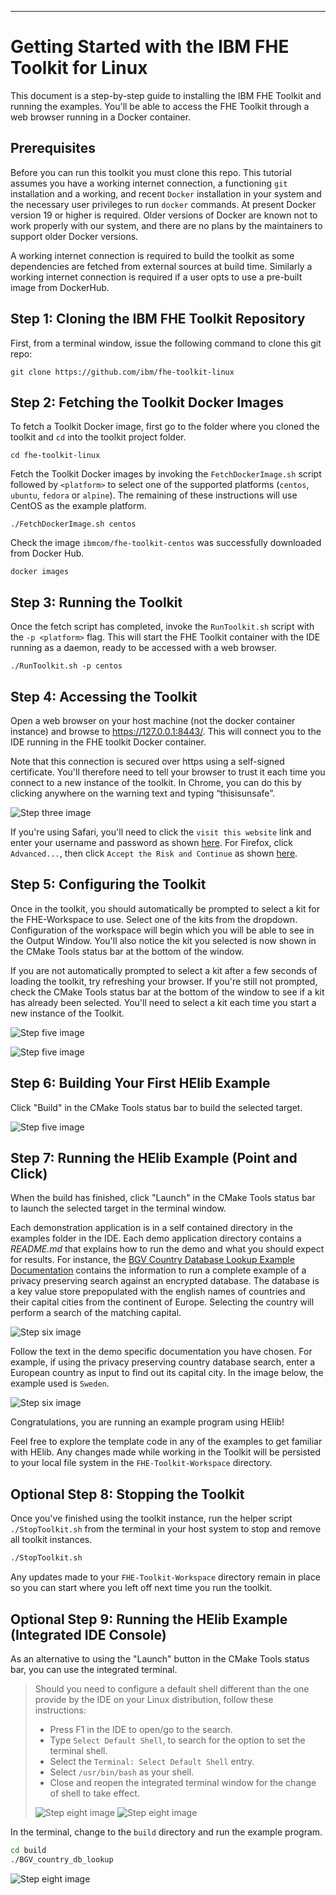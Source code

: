 ----
# Getting Started with the IBM FHE Toolkit for Linux

This document is a step-by-step guide to installing the IBM FHE Toolkit 
and running the examples. You'll be able to access the FHE Toolkit through 
a web browser running in a Docker container.

## Prerequisites

Before you can run this toolkit you must clone this repo. This tutorial 
assumes you have a working internet connection, a functioning `git` 
installation and a working, and recent `Docker` installation in your system and the 
necessary user privileges to run `docker` commands. At present Docker version 19 or higher is required. Older versions of Docker are known not to work properly with our system, and there are no plans by the maintainers to support older Docker versions. 

A working internet connection is required to build the toolkit as some dependencies are fetched from external sources at build time. Similarly a working internet connection is required if a user opts to use a pre-built image from DockerHub.

## Step 1: Cloning the IBM FHE Toolkit Repository
First, from a terminal
window, issue the following command to clone this git repo:

```
git clone https://github.com/ibm/fhe-toolkit-linux
```

## Step 2: Fetching the Toolkit Docker Images

To fetch a Toolkit Docker image, first go to the folder where you cloned
the toolkit and `cd` into the toolkit project folder. 

```
cd fhe-toolkit-linux
```

Fetch the Toolkit Docker images by invoking the `FetchDockerImage.sh` 
script followed by `<platform>` to select one of the supported platforms 
(`centos`, `ubuntu`, `fedora` or `alpine`). The remaining of these instructions will use CentOS as the example platform.

```
./FetchDockerImage.sh centos
```

Check the image `ibmcom/fhe-toolkit-centos` was successfully downloaded 
from Docker Hub.

```
docker images
```

## Step 3: Running the Toolkit

Once the fetch script has completed, invoke the `RunToolkit.sh` script with 
the `-p <platform>` flag. This will start the FHE Toolkit container with 
the IDE running as a daemon, ready to be accessed with a web browser.

```
./RunToolkit.sh -p centos
```

## Step 4: Accessing the Toolkit

Open a web browser on your host machine (not the docker container instance) and browse to
<a target="_blank" href="https://127.0.0.1:8443/">https://127.0.0.1:8443/</a>. This will
connect you to the IDE running in the FHE toolkit Docker container.

Note that this connection is secured over https using a self-signed certificate. You'll therefore need to tell your browser to trust it each time you connect to a new instance of the toolkit. In Chrome, you can do this by clicking anywhere on the warning text and typing “thisisunsafe”.

![Step three image](/Documentation/Images/Step_4_Chrome_Warning.png?raw=true "IDE in a browser")

If you're using Safari, you'll need to click the `visit this website` link and enter your username and password as shown [here](Documentation/Images/Safari.png). For Firefox, click `Advanced...`, then click `Accept the Risk and Continue` as shown [here](Documentation/Images/Firefox.png).

## Step 5: Configuring the Toolkit

Once in the toolkit, you should automatically be prompted to select a kit for the FHE-Workspace to use. Select one of the kits from the dropdown. Configuration of the workspace will begin which you will be able to see in the Output Window. You'll also notice the kit you selected is now shown in the CMake Tools status bar at the bottom of the window.

If you are not automatically prompted to select a kit after a few seconds of loading the toolkit, try refreshing your browser. If you're still not prompted, check the CMake Tools status bar at the bottom of the window to see if a kit has already been selected. You'll need to select a kit each time you start a new instance of the Toolkit.

![Step five image](/Documentation/Images/Step_5A_Configure.png?raw=true "IDE in a browser")

![Step five image](/Documentation/Images/Step_5B_Configure.png?raw=true "IDE in a browser")


## Step 6: Building Your First HElib Example

Click "Build" in the CMake Tools status bar to build the selected target.

![Step five image](/Documentation/Images/Step_6.png?raw=true "Build")

## Step 7: Running the HElib Example (Point and Click)

When the build has finished, click "Launch" in the CMake Tools status bar to launch the selected target in the terminal window.

Each demonstration application is in a self contained directory in the examples folder in the IDE. Each demo application directory contains a *README.md* that explains how to run the demo and what you should
expect for results. For instance, the <a href="samples/BGV_country_db_lookup/README.md" target="_blank">BGV Country Database Lookup Example Documentation</a> contains the information to run a complete example of a privacy preserving search against an encrypted database. The database is a key value store prepopulated with the english names of countries and their capital cities from the continent of Europe. Selecting the country will perform a search of the matching capital. 

![Step six image](/Documentation/Images/Step_7A.png?raw=true "example running")

Follow the text in the demo specific documentation you have chosen. For example, if using the privacy preserving country database search, enter a European country as input to find out its capital city. In the image below, the example used is `Sweden`. 

![Step six image](/Documentation/Images/Step_7B.png?raw=true "example running")

Congratulations, you are running an example program using HElib!

Feel free to explore the template code in any of the examples to get familiar with HElib. Any changes made while working in the Toolkit will be persisted to your local file system in the `FHE-Toolkit-Workspace` directory.

## Optional Step 8: Stopping the Toolkit

Once you've finished using the toolkit instance, run the helper script
`./StopToolkit.sh` from the terminal in your host system to stop and remove all
toolkit instances.

```bash
./StopToolkit.sh
```

Any updates made to your `FHE-Toolkit-Workspace` directory remain in place so you can start where you left off next time you run the toolkit.

## Optional Step 9: Running the HElib Example (Integrated IDE Console)

As an alternative to using the "Launch" button in the CMake Tools status bar, you can use the integrated terminal.

> Should you need to configure a default shell different than
the one provide by the IDE on your Linux distribution, follow these instructions:
>
> - Press F1 in the IDE to open/go to the search.
> - Type `Select Default Shell`, to search for the option to set the terminal shell.
> - Select the `Terminal: Select Default Shell` entry.
> - Select `/usr/bin/bash` as your shell.
> - Close and reopen the integrated terminal window for the change of shell to
take effect.
>
>![Step eight image](/Documentation/Images/Step_9A.png?raw=true "example")
>![Step eight image](/Documentation/Images/Step_9B.png?raw=true "example")

In the terminal, change to the `build` directory and run the example program.

```bash
cd build
./BGV_country_db_lookup
```

![Step eight image](/Documentation/Images/Step_9C.png?raw=true "example")

